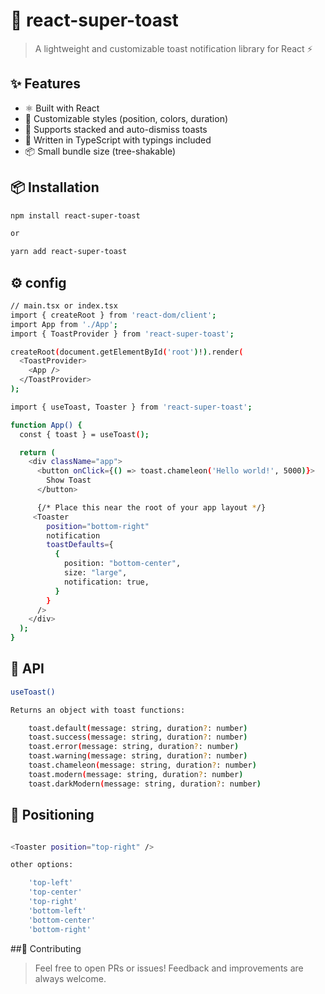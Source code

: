 # 🚀 react-super-toast

> A lightweight and customizable toast notification library for React ⚡

## ✨ Features

- ⚛️ Built with React
- 🎨 Customizable styles (position, colors, duration)
- 🔄 Supports stacked and auto-dismiss toasts
- 🧠 Written in TypeScript with typings included
- 📦 Small bundle size (tree-shakable)

## 📦 Installation

```bash
npm install react-super-toast

or

yarn add react-super-toast
```

## ⚙️ config

```bash
// main.tsx or index.tsx
import { createRoot } from 'react-dom/client';
import App from './App';
import { ToastProvider } from 'react-super-toast';

createRoot(document.getElementById('root')!).render(
  <ToastProvider>
    <App />
  </ToastProvider>
);
```

```bash
import { useToast, Toaster } from 'react-super-toast';

function App() {
  const { toast } = useToast();

  return (
    <div className="app">
      <button onClick={() => toast.chameleon('Hello world!', 5000)}>
        Show Toast
      </button>

      {/* Place this near the root of your app layout */}
     <Toaster
        position="bottom-right"
        notification
        toastDefaults={
          {
            position: "bottom-center",
            size: "large",
            notification: true,
          }
        }
      />
    </div>
  );
}

```

## 🔗 API

```bash
useToast()

Returns an object with toast functions:

    toast.default(message: string, duration?: number)
    toast.success(message: string, duration?: number)
    toast.error(message: string, duration?: number)
    toast.warning(message: string, duration?: number)
    toast.chameleon(message: string, duration?: number)
    toast.modern(message: string, duration?: number)
    toast.darkModern(message: string, duration?: number)

```

## 📍 Positioning

```bash

<Toaster position="top-right" />

other options:

    'top-left'
    'top-center'
    'top-right'
    'bottom-left'
    'bottom-center'
    'bottom-right'

```

##🙌 Contributing

> Feel free to open PRs or issues! Feedback and improvements are always welcome.
